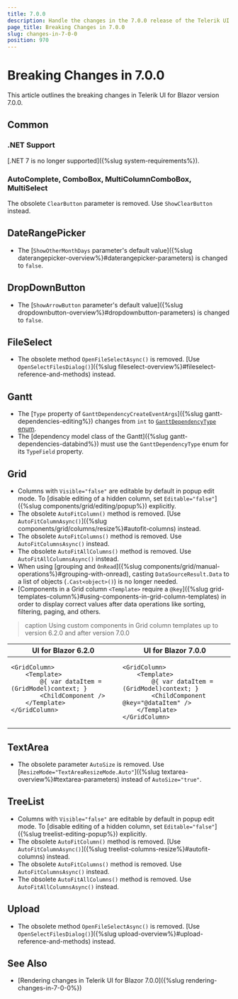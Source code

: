 ```yaml
---
title: 7.0.0
description: Handle the changes in the 7.0.0 release of the Telerik UI for Blazor components.
page_title: Breaking Changes in 7.0.0
slug: changes-in-7-0-0
position: 970
---
```


# Breaking Changes in 7.0.0

This article outlines the breaking changes in Telerik UI for Blazor version 7.0.0.

## Common

### .NET Support

[.NET 7 is no longer supported]({%slug system-requirements%}).

### AutoComplete, ComboBox, MultiColumnComboBox, MultiSelect

The obsolete `ClearButton` parameter is removed. Use `ShowClearButton` instead.

## DateRangePicker

* The [`ShowOtherMonthDays` parameter's default value]({%slug daterangepicker-overview%}#daterangepicker-parameters) is changed to `false`.

## DropDownButton

* The [`ShowArrowButton` parameter's default value]({%slug dropdownbutton-overview%}#dropdownbutton-parameters) is changed to `false`.

## FileSelect

* The obsolete method `OpenFileSelectAsync()` is removed. [Use `OpenSelectFilesDialog()`]({%slug fileselect-overview%}#fileselect-reference-and-methods) instead.

## Gantt

* The [`Type` property of `GanttDependencyCreateEventArgs`]({%slug gantt-dependencies-editing%}) changes from `int` to [`GanttDependencyType` enum](/blazor-ui/api/telerik.blazor.ganttdependencytype).
* The [dependency model class of the Gantt]({%slug gantt-dependencies-databind%}) must use the `GanttDependencyType` enum for its `TypeField` property.

## Grid

* Columns with `Visible="false"` are editable by default in popup edit mode. To [disable editing of a hidden column, set `Editable="false"`]({%slug components/grid/editing/popup%}) explicitly.
* The obsolete `AutoFitColumn()` method is removed. [Use `AutoFitColumnAsync()`]({%slug components/grid/columns/resize%}#autofit-columns) instead.
* The obsolete `AutoFitColumns()` method is removed. Use `AutoFitColumnsAsync()` instead.
* The obsolete `AutoFitAllColumns()` method is removed. Use `AutoFitAllColumnsAsync()` instead.
* When using [grouping and `OnRead`]({%slug components/grid/manual-operations%}#grouping-with-onread), casting `DataSourceResult.Data` to a list of objects (`.Cast<object>()`) is no longer needed.
* [Components in a Grid column `<Template>` require a `@key`]({%slug grid-templates-column%}#using-components-in-grid-column-templates) in order to display correct values after data operations like sorting, filtering, paging, and others.

>caption Using custom components in Grid column templates up to version 6.2.0 and after version 7.0.0

<table>
    <thead><tr>
        <th>UI for Blazor 6.2.0</th>
        <th>UI for Blazor 7.0.0</th>
    </tr></thead>
    <tbody>
        <tr>
<td style="vertical-align:top">

````RAZOR.skip-repl
<GridColumn>
    <Template>
        @{ var dataItem = (GridModel)context; }
        <ChildComponent />
    </Template>
</GridColumn>
````

</td>
<td style="vertical-align:top">

````RAZOR.skip-repl
<GridColumn>
    <Template>
        @{ var dataItem = (GridModel)context; }
        <ChildComponent @key="@dataItem" />
    </Template>
</GridColumn>
````

</td>
        </tr>
    </tbody>
</table>

## TextArea

* The obsolete parameter `AutoSize` is removed. Use [`ResizeMode="TextAreaResizeMode.Auto"`]({%slug textarea-overview%}#textarea-parameters) instead of `AutoSize="true"`.

## TreeList

* Columns with `Visible="false"` are editable by default in popup edit mode. To [disable editing of a hidden column, set `Editable="false"`]({%slug treelist-editing-popup%}) explicitly.
* The obsolete `AutoFitColumn()` method is removed. [Use `AutoFitColumnAsync()`]({%slug treelist-columns-resize%}#autofit-columns) instead.
* The obsolete `AutoFitColumns()` method is removed. Use `AutoFitColumnsAsync()` instead.
* The obsolete `AutoFitAllColumns()` method is removed. Use `AutoFitAllColumnsAsync()` instead.

## Upload

* The obsolete method `OpenFileSelectAsync()` is removed. [Use `OpenSelectFilesDialog()`]({%slug upload-overview%}#upload-reference-and-methods) instead.

## See Also

* [Rendering changes in Telerik UI for Blazor 7.0.0]({%slug rendering-changes-in-7-0-0%})
